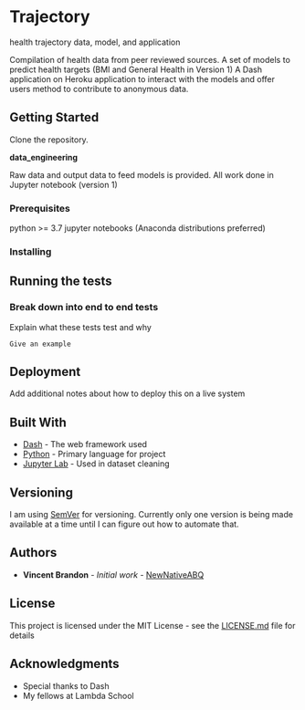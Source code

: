 # Trajectory
health trajectory data, model, and application

Compilation of health data from peer reviewed sources.
A set of models to predict health targets (BMI and General Health in Version 1)
A Dash application on Heroku application to interact with the models and offer users method to contribute to anonymous data.

## Getting Started

Clone the repository.

**data_engineering**

Raw data and output data to feed models is provided.  All work done in Jupyter notebook (version 1)

### Prerequisites

python >= 3.7
jupyter notebooks (Anaconda distributions preferred)


### Installing



## Running the tests



### Break down into end to end tests

Explain what these tests test and why

```
Give an example
```

## Deployment

Add additional notes about how to deploy this on a live system

## Built With

* [Dash](#) - The web framework used
* [Python](#) - Primary language for project
* [Jupyter Lab](#) - Used in dataset cleaning


## Versioning

I am using [SemVer](http://semver.org/) for versioning. Currently only one version is being made available at a time until I can figure out how to automate that.

## Authors

* **Vincent Brandon** - *Initial work* - [NewNativeABQ](https://github.com/newnativeabq)


## License

This project is licensed under the MIT License - see the [LICENSE.md](LICENSE.md) file for details

## Acknowledgments

* Special thanks to Dash
* My fellows at Lambda School
